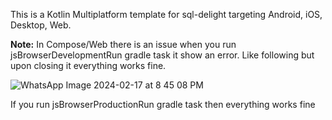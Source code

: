 This is a Kotlin Multiplatform template for sql-delight targeting Android, iOS, Desktop, Web.

**Note:** In Compose/Web there is an issue when you run jsBrowserDevelopmentRun gradle task it show an error. Like following but upon closing it everything works fine.

![WhatsApp Image 2024-02-17 at 8 45 08 PM](https://github.com/Atif-09/sqldelight-kmp-template/assets/55842938/bbaa191a-8bd1-45f8-a614-740553d6b758)

If you run jsBrowserProductionRun gradle task then everything works fine
